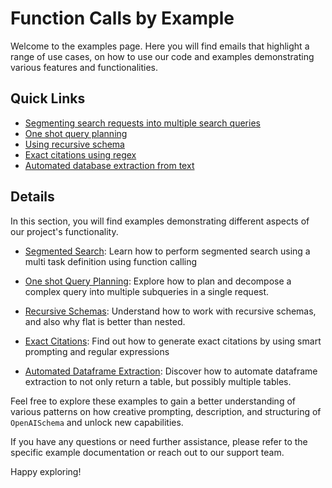 # Function Calls by Example

Welcome to the examples page. Here you will find emails that highlight a range of use cases, on how to use our code and examples demonstrating various features and functionalities.

## Quick Links 

- [Segmenting search requests into multiple search queries](search.md)
- [One shot query planning](planning-tasks.md)
- [Using recursive schema](recursive.md)
- [Exact citations using regex](exact_citations.md)
- [Automated database extraction from text](autodataframe.md)

## Details

In this section, you will find examples demonstrating different aspects of our project's functionality.

- [Segmented Search](search.md): Learn how to perform segmented search using a multi task definition using function calling 

- [One shot Query Planning](planning-tasks.md): Explore how to plan and decompose a complex query into multiple subqueries in a single request.

- [Recursive Schemas](recursive.md): Understand how to work with recursive schemas, and also why flat is better than nested.

- [Exact Citations](exact_citations.md): Find out how to generate exact citations by using smart prompting and regular expressions

- [Automated Dataframe Extraction](autodataframe.md): Discover how to automate dataframe extraction to not only return a table, but possibly multiple tables.

Feel free to explore these examples to gain a better understanding of various patterns on how creative prompting, description, and structuring of `OpenAISchema` and unlock new capabilities.

If you have any questions or need further assistance, please refer to the specific example documentation or reach out to our support team.

Happy exploring!